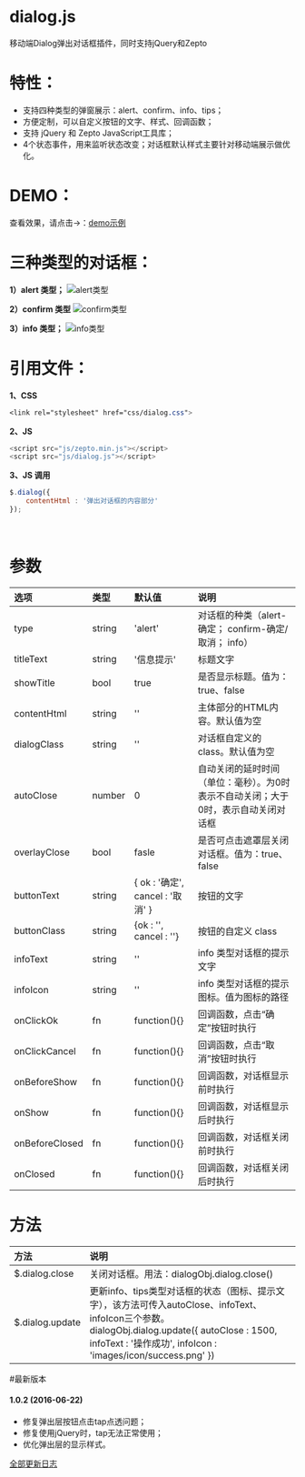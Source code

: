 # dialog.js
移动端Dialog弹出对话框插件，同时支持jQuery和Zepto

# 特性：
+ 支持四种类型的弹窗展示：alert、confirm、info、tips；
+ 方便定制，可以自定义按钮的文字、样式、回调函数；
+ 支持 jQuery 和 Zepto JavaScript工具库；
+ 4个状态事件，用来监听状态改变；对话框默认样式主要针对移动端展示做优化。

# DEMO：
查看效果，请点击→：[demo示例](http://sufangyu.github.io/project/dialog/)


# 三种类型的对话框：
**1）alert 类型；**
![alert类型](http://7xp00j.com1.z0.glb.clouddn.com/static/images/dialog-plugin-01.jpg)

**2）confirm 类型**
![confirm类型](http://7xp00j.com1.z0.glb.clouddn.com/static/images/dialog-plugin-02.jpg)

**3）info 类型；**
![info类型](http://7xp00j.com1.z0.glb.clouddn.com/static/images/dialog-plugin-03.jpg)


# 引用文件：

**1、CSS**
``` css
<link rel="stylesheet" href="css/dialog.css">
```
**2、JS**
``` javascript
<script src="js/zepto.min.js"></script>
<script src="js/dialog.js"></script>
```
**3、JS 调用**
``` javascript
$.dialog({
    contentHtml : '弹出对话框的内容部分'
});
 ```

 <br />
 
# 参数
| 选项            | 类型    |  默认值  |  说明  |
| :--------       | :-----  | :----    | :----  |
| type            | string  | 'alert'  |  对话框的种类（alert-确定； confirm-确定/取消； info）|
|titleText 	      | string  | '信息提示' | 标题文字|
|showTitle 	      | bool    | true       | 是否显示标题。值为：true、false|
|contentHtml      | string  | ''         | 主体部分的HTML内容。默认值为空|
|dialogClass      | string  | ''         | 对话框自定义的 class。默认值为空|
|autoClose 	      | number  | 0          | 自动关闭的延时时间（单位：毫秒）。为0时表示不自动关闭；大于0时，表示自动关闭对话框|
|overlayClose     | bool    | fasle      | 是否可点击遮罩层关闭对话框。值为：true、false|
|buttonText       | string  | { ok : '确定', cancel : '取消' } | 按钮的文字|
|buttonClass      | string  | {ok : '',  cancel : ''}          | 按钮的自定义 class|
|infoText         | string  | ''            |info 类型对话框的提示文字|
|infoIcon         | string  | ''            |info 类型对话框的提示图标。值为图标的路径|
|onClickOk        | fn      | function(){} 	| 回调函数，点击“确定”按钮时执行|
|onClickCancel    | fn      | function(){}  | 回调函数，点击“取消”按钮时执行|
|onBeforeShow     | fn      | function(){}  | 回调函数，对话框显示前时执行|
|onShow 	      | fn      | function(){} 	| 回调函数，对话框显示后时执行|
|onBeforeClosed   | fn      | function(){}  | 回调函数，对话框关闭前时执行|
|onClosed 	      | fn      | function(){} 	| 回调函数，对话框关闭后时执行|


# 方法
| 方法            |   说明  |
| :--------       | :----   |
| $.dialog.close  | 关闭对话框。用法：dialogObj.dialog.close() |
| $.dialog.update | 更新info、tips类型对话框的状态（图标、提示文字），该方法可传入autoClose、infoText、infoIcon三个参数。<br />dialogObj.dialog.update({ autoClose : 1500, infoText : '操作成功', infoIcon : 'images/icon/success.png' })


#最新版本
#### 1.0.2 (2016-06-22)
+ 修复弹出层按钮点击tap点透问题；
+ 修复使用jQuery时，tap无法正常使用；
+ 优化弹出层的显示样式。 

[全部更新日志](https://github.com/sufangyu/dialog.js/blob/master/Changelog.md)
